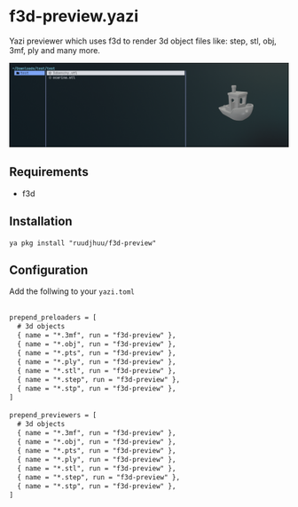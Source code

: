# f3d-preview.yazi

Yazi previewer which uses f3d to render 3d object files like: step, stl, obj, 3mf, ply and many more.

![screenshot](img/screenshot.png)

## Requirements

- f3d

## Installation

```
ya pkg install "ruudjhuu/f3d-preview"
```

## Configuration

Add the follwing to your `yazi.toml`

```

prepend_preloaders = [
  # 3d objects
  { name = "*.3mf", run = "f3d-preview" },
  { name = "*.obj", run = "f3d-preview" },
  { name = "*.pts", run = "f3d-preview" },
  { name = "*.ply", run = "f3d-preview" },
  { name = "*.stl", run = "f3d-preview" },
  { name = "*.step", run = "f3d-preview" },
  { name = "*.stp", run = "f3d-preview" },
]

prepend_previewers = [
  # 3d objects
  { name = "*.3mf", run = "f3d-preview" },
  { name = "*.obj", run = "f3d-preview" },
  { name = "*.pts", run = "f3d-preview" },
  { name = "*.ply", run = "f3d-preview" },
  { name = "*.stl", run = "f3d-preview" },
  { name = "*.step", run = "f3d-preview" },
  { name = "*.stp", run = "f3d-preview" },
]
```

